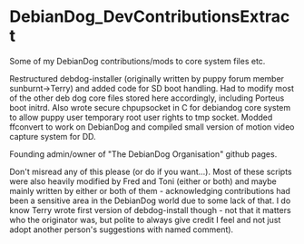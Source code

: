 # DebianDog_DevContributionsExtract
Some of my DebianDog contributions/mods to core system files etc.

Restructured debdog-installer (originally written by puppy forum member sunburnt->Terry) and added code for SD boot handling. Had to modify most of the other deb dog core files stored here accordingly, including Porteus boot initrd. Also wrote secure chpupsocket in C for debiandog core system to allow puppy user temporary root user rights to tmp socket. Modded ffconvert to work on DebianDog and compiled small version of motion video capture system for DD.

Founding admin/owner of "The DebianDog Organisation" github pages.

Don't misread any of this please (or do if you want...). Most of these scripts were also heavily modified by Fred and Toni (either or both) and maybe mainly written by either or both of them - acknowledging contributions had been a sensitive area in the DebianDog world due to some lack of that. I do know Terry wrote first version of debdog-install though - not that it matters who the originator was, but polite to always give credit I feel and not just adopt another person's suggestions with named comment).
